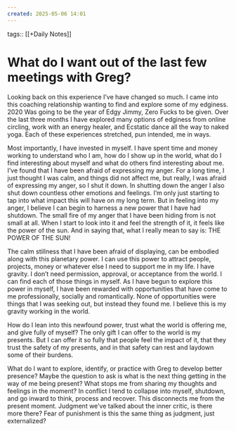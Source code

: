 ```yaml
---
created: 2025-05-06 14:01
---
```

tags:: [[+Daily Notes]]

# What do I want out of the last few meetings with Greg?

Looking back on this experience I’ve have changed so much. I came into this coaching relationship wanting to find and explore some of my edginess. 2020 Was going to be the year of Edgy Jimmy, Zero Fucks to be given. Over the last three months I have explored many options of edginess from online circling, work with an energy healer, and Ecstatic dance all the way to naked yoga. Each of these experiences stretched, pun intended, me in ways.

Most importantly, I have invested in myself. I have spent time and money working to understand who I am, how do I show up in the world, what do I find interesting about myself and what do others find interesting about me. I’ve found that I have been afraid of expressing my anger. For a long time, I just thought I was calm, and things did not affect me, but really, I was afraid of expressing my anger, so I shut it down. In shutting down the anger I also shut down countless other emotions and feelings. I’m only just starting to tap into what impact this will have on my long term. But in feeling into my anger, I believe I can begin to harness a new power that I have had shutdown. The small fire of my anger that I have been hiding from is not small at all. When I start to look into it and feel the strength of it, it feels like the power of the sun. And in saying that, what I really mean to say is: THE POWER OF THE SUN!

The calm stillness that I have been afraid of displaying, can be embodied along with this planetary power. I can use this power to attract people, projects, money or whatever else I need to support me in my life. I have gravity. I don’t need permission, approval, or acceptance from the world. I can find each of those things in myself. As I have begun to explore this power in myself, I have been rewarded with opportunities that have come to me professionally, socially and romantically. None of opportunities were things that I was seeking out, but instead they found me. I believe this is my gravity working in the world. 

How do I lean into this newfound power, trust what the world is offering me, and give fully of myself? The only gift I can offer to the world is my presents. But I can offer it so fully that people feel the impact of it, that they trust the safety of my presents, and in that safety can rest and laydown some of their burdens. 

What do I want to explore, identify, or practice with Greg to develop better presence? Maybe the question to ask is what is the next thing getting in the way of me being present? What stops me from sharing my thoughts and feelings in the moment? In conflict I tend to collapse into myself, shutdown, and go inward to think, process and recover. This disconnects me from the present moment. Judgment we’ve talked about the inner critic, is there more there? Fear of punishment is this the same thing as judgment, just externalized? 